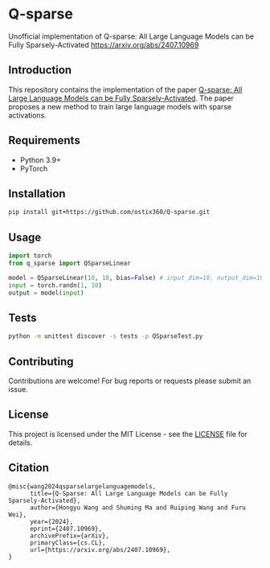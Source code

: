 # Q-sparse
Unofficial implementation of Q-sparse: All Large Language Models can be Fully Sparsely-Activated https://arxiv.org/abs/2407.10969

## Introduction

This repository contains the implementation of the paper [Q-sparse: All Large Language Models can be Fully Sparsely-Activated](https://arxiv.org/abs/2407.10969). The paper proposes a new method to train large language models with sparse activations.

## Requirements

- Python 3.9+
- PyTorch

## Installation

```bash
pip install git+https://github.com/ostix360/Q-sparse.git
```

## Usage

```python
import torch
from q_sparse import QSparseLinear

model = QSparseLinear(10, 10, bias=False) # input_dim=10, output_dim=10
input = torch.randn(1, 10)
output = model(input)
```

## Tests

```bash
python -m unittest discover -s tests -p QSparseTest.py
```

## Contributing

Contributions are welcome! For bug reports or requests please submit an issue.


## License

This project is licensed under the MIT License - see the [LICENSE](LICENSE) file for details.


## Citation

```
@misc{wang2024qsparselargelanguagemodels,
      title={Q-Sparse: All Large Language Models can be Fully Sparsely-Activated}, 
      author={Hongyu Wang and Shuming Ma and Ruiping Wang and Furu Wei},
      year={2024},
      eprint={2407.10969},
      archivePrefix={arXiv},
      primaryClass={cs.CL},
      url={https://arxiv.org/abs/2407.10969}, 
}
```

